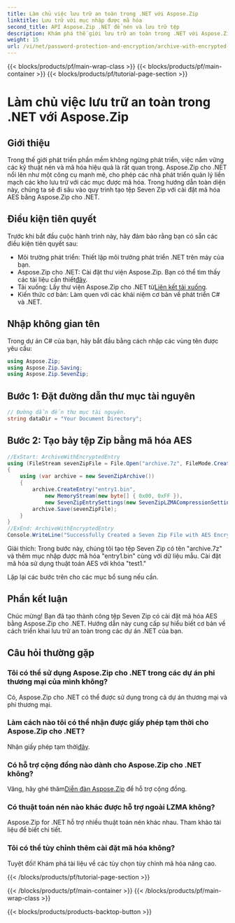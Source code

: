 ```yaml
---
title: Làm chủ việc lưu trữ an toàn trong .NET với Aspose.Zip
linktitle: Lưu trữ với mục nhập được mã hóa
second_title: API Aspose.Zip .NET để nén và lưu trữ tệp
description: Khám phá thế giới lưu trữ an toàn trong .NET với Aspose.Zip. Tạo tập tin Seven Zip với mã hóa AES một cách dễ dàng. Tăng cường kỹ năng phát triển của bạn bây giờ!
weight: 15
url: /vi/net/password-protection-and-encryption/archive-with-encrypted-entry/
---
```


{{< blocks/products/pf/main-wrap-class >}}
{{< blocks/products/pf/main-container >}}
{{< blocks/products/pf/tutorial-page-section >}}

# Làm chủ việc lưu trữ an toàn trong .NET với Aspose.Zip


## Giới thiệu

Trong thế giới phát triển phần mềm không ngừng phát triển, việc nắm vững các kỹ thuật nén và mã hóa hiệu quả là rất quan trọng. Aspose.Zip cho .NET nổi lên như một công cụ mạnh mẽ, cho phép các nhà phát triển quản lý liền mạch các kho lưu trữ với các mục được mã hóa. Trong hướng dẫn toàn diện này, chúng ta sẽ đi sâu vào quy trình tạo tệp Seven Zip với cài đặt mã hóa AES bằng Aspose.Zip cho .NET.

## Điều kiện tiên quyết

Trước khi bắt đầu cuộc hành trình này, hãy đảm bảo rằng bạn có sẵn các điều kiện tiên quyết sau:

- Môi trường phát triển: Thiết lập môi trường phát triển .NET trên máy của bạn.
-  Aspose.Zip cho .NET: Cài đặt thư viện Aspose.Zip. Bạn có thể tìm thấy các tài liệu cần thiết[đây](https://reference.aspose.com/zip/net/).
-  Tải xuống: Lấy thư viện Aspose.Zip cho .NET từ[Liên kết tải xuống](https://releases.aspose.com/zip/net/).
- Kiến thức cơ bản: Làm quen với các khái niệm cơ bản về phát triển C# và .NET.

## Nhập không gian tên

Trong dự án C# của bạn, hãy bắt đầu bằng cách nhập các vùng tên được yêu cầu:

```csharp
using Aspose.Zip;
using Aspose.Zip.Saving;
using Aspose.Zip.SevenZip;
```

## Bước 1: Đặt đường dẫn thư mục tài nguyên

```csharp
// Đường dẫn đến thư mục tài nguyên.
string dataDir = "Your Document Directory";
```

## Bước 2: Tạo bảy tệp Zip bằng mã hóa AES

```csharp
//ExStart: ArchiveWithEncryptedEntry
using (FileStream sevenZipFile = File.Open("archive.7z", FileMode.Create))
{
    using (var archive = new SevenZipArchive())
    {
        archive.CreateEntry("entry1.bin", 
            new MemoryStream(new byte[] { 0x00, 0xFF }), 
            new SevenZipEntrySettings(new SevenZipLZMACompressionSettings(), new SevenZipAESEncryptionSettings("test1")));
        archive.Save(sevenZipFile);
    }
}
//ExEnd: ArchiveWithEncryptedEntry
Console.WriteLine("Successfully Created a Seven Zip File with AES Encryption Settings");
```

Giải thích: Trong bước này, chúng tôi tạo tệp Seven Zip có tên "archive.7z" và thêm mục nhập được mã hóa "entry1.bin" cùng với dữ liệu mẫu. Cài đặt mã hóa sử dụng thuật toán AES với khóa "test1."

Lặp lại các bước trên cho các mục bổ sung nếu cần.

## Phần kết luận

Chúc mừng! Bạn đã tạo thành công tệp Seven Zip có cài đặt mã hóa AES bằng Aspose.Zip cho .NET. Hướng dẫn này cung cấp sự hiểu biết cơ bản về cách triển khai lưu trữ an toàn trong các dự án .NET của bạn.

## Câu hỏi thường gặp

### Tôi có thể sử dụng Aspose.Zip cho .NET trong các dự án phi thương mại của mình không?
Có, Aspose.Zip cho .NET có thể được sử dụng trong cả dự án thương mại và phi thương mại.

### Làm cách nào tôi có thể nhận được giấy phép tạm thời cho Aspose.Zip cho .NET?
 Nhận giấy phép tạm thời[đây](https://purchase.aspose.com/temporary-license/).

### Có hỗ trợ cộng đồng nào dành cho Aspose.Zip cho .NET không?
 Vâng, hãy ghé thăm[Diễn đàn Aspose.Zip](https://forum.aspose.com/c/zip/37) để hỗ trợ cộng đồng.

### Có thuật toán nén nào khác được hỗ trợ ngoài LZMA không?
Aspose.Zip for .NET hỗ trợ nhiều thuật toán nén khác nhau. Tham khảo tài liệu để biết chi tiết.

### Tôi có thể tùy chỉnh thêm cài đặt mã hóa không?
Tuyệt đối! Khám phá tài liệu về các tùy chọn tùy chỉnh mã hóa nâng cao.


{{< /blocks/products/pf/tutorial-page-section >}}

{{< /blocks/products/pf/main-container >}}
{{< /blocks/products/pf/main-wrap-class >}}

{{< blocks/products/products-backtop-button >}}
